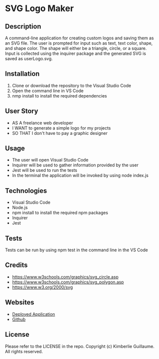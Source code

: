 # SVG Logo Maker

## Description

A command-line application for creating custom logos and saving them as an SVG file. The user is prompted for input such as text, text color, shape, and shape color. The shape will either be a triangle, circle, or a square. Input is collected using the inquirer package and the generated SVG is saved as userLogo.svg. 

## Installation

1. Clone or download the repository to the Visual Studio Code
2. Open the command line in VS Code
3. nmp install to install the required dependencies 

## User Story 

- AS A freelance web developer
- I WANT to generate a simple logo for my projects
- SO THAT I don't have to pay a graphic designer 

## Usage

- The user will open Visual Studio Code 
- Inquirer will be used to gather information provided by the user
- Jest will be used to run the tests
- In the terminal the application will be invoked by using node index.js

## Technologies

- Visual Studio Code 
- Node.js
- npm install to install the required npm packages
- Inquirer 
- Jest 

## Tests

Tests can be run by using npm test in the command line in the VS Code 

## Credits 

- https://www.w3schools.com/graphics/svg_circle.asp
- https://www.w3schools.com/graphics/svg_polygon.asp 
- https://www.w3.org/2000/svg 

## Websites

- [Deployed Application]()
- [Github](https://github.com/kimberlie901/Logo_Maker)

## License 

Please refer to the LICENSE in the repo.
Copyright (c) Kimberlie Guillaume. All rights reserved. 